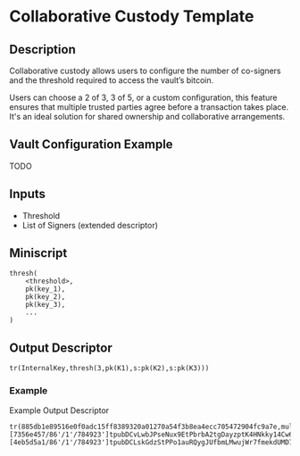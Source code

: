 # Collaborative Custody Template

## Description

Collaborative custody allows users to configure the number of co-signers and the threshold required to access the vault’s bitcoin. 

Users can choose a 2 of 3, 3 of 5, or a custom configuration, this feature ensures that multiple trusted parties agree before a transaction takes place. It's an ideal solution for shared ownership and collaborative arrangements.

## Vault Configuration Example

TODO

## Inputs

* Threshold
* List of Signers (extended descriptor)

## Miniscript

```
thresh(
    <threshold>,
    pk(key_1),
    pk(key_2),
    pk(key_3),
    ...
)
```

## Output Descriptor

```
tr(InternalKey,thresh(3,pk(K1),s:pk(K2),s:pk(K3)))
```

### Example

Example Output Descriptor

```
tr(885db1e89516e0f0adc15ff8389320a01270a54f3b8ea4ecc705472904fc9a7e,multi_a(2,[7356e457/86'/1'/784923']tpubDCvLwbJPseNux9EtPbrbA2tgDayzptK4HNkky14Cw6msjHuqyZCE88miedZD86TZUb29Rof3sgtREU4wtzofte7QDSWDiw8ZU6ZYHmAxY9d/0/*,[4eb5d5a1/86'/1'/784923']tpubDCLskGdzStPPo1auRQygJUfbmLMwujWr7fmekdUMD7gqSpwEcRso4CfiP5GkRqfXFYkfqTujyvuehb7inymMhBJFdbJqFyHsHVRuwLKCSe9/0/*))#g52crz77
```
